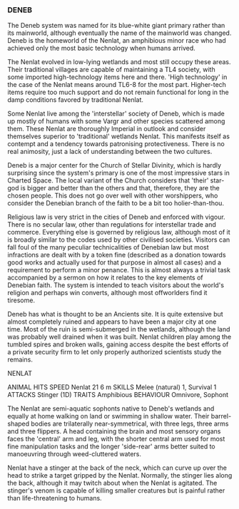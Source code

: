 ### DENEB

The Deneb system was named for its blue-white giant primary rather than its mainworld, although eventually the name of the mainworld was changed. Deneb is the homeworld of the Nenlat, an amphibious minor race who had achieved only the most basic technology when humans arrived.

The Nenlat evolved in low-lying wetlands and most still occupy these areas. Their traditional villages are capable of maintaining a TL4 society, with some imported high-technology items here and there. 'High technology' in the case of the Nenlat means around TL6-8 for the most part. Higher-tech items require too much support and do not remain functional for long in the damp conditions favored by traditional Nenlat.

Some Nenlat live among the 'interstellar' society of Deneb, which is made up mostly of humans with some Vargr and other species scattered among them. These Nenlat are thoroughly Imperial in outlook and consider themselves superior to 'traditional' wetlands Nenlat.  This manifests itself as contempt and a tendency towards patronising protectiveness. There is no real animosity, just a lack of understanding between the two cultures.

Deneb is a major center for the Church of Stellar Divinity, which is hardly surprising since the system's primary is one of the most impressive stars in Charted Space. The local variant of the Church considers that
'their' star-god is bigger and better than the others and that, therefore, they are the chosen people. This does not go over well with other worshippers, who consider the Denebian branch of the faith to be a bit too holier-than-thou.

Religious law is very strict in the cities of Deneb and enforced with vigour. There is no secular law, other than regulations for interstellar trade and commerce.  Everything else is governed by religious law, although most of it is broadly similar to the codes used by other civilised societies. Visitors can fall foul of the many peculiar technicalities of Denebian law but most infractions are dealt with by a token fine (described as a donation towards good works and actually used for that purpose in almost all cases) and a requirement to perform a minor penance. This is almost always a trivial task accompanied by a sermon on how it relates to the key elements of Denebian faith. The system is intended to teach visitors about the world's religion and perhaps win converts, although most offworlders find it tiresome.

Deneb has what is thought to be an Ancients site. It is quite extensive but almost completely ruined and appears to have been a major city at one time. Most of the ruin is semi-submerged in the wetlands, although the land was probably well drained when it was built.  Nenlat children play among the tumbled spires and broken walls, gaining access despite the best efforts of a private security firm to let only properly authorized scientists study the remains.

NENLAT



ANIMAL HITS SPEED Nenlat 21 6 m SKILLS Melee (natural) 1, Survival 1 ATTACKS Stinger (1D)
TRAITS Amphibious BEHAVIOUR Omnivore, Sophont

The Nenlat are semi-aquatic sophonts native to Deneb's wetlands and equally at home walking on land or swimming in shallow water. Their barrel-shaped bodies are trilaterally near-symmetrical, with three legs, three arms and three flippers. A head containing the brain and most sensory organs faces the 'central' arm and leg, with the shorter central arm used for most fine manipulation tasks and the longer 'side-rear' arms better suited to manoeuvring through weed-cluttered waters.

Nenlat have a stinger at the back of the neck, which can curve up over the head to strike a target gripped by the Nenlat. Normally, the stinger lies along the back, although it may twitch about when the Nenlat is agitated.
The stinger's venom is capable of killing smaller creatures but is painful rather than life-threatening to humans.